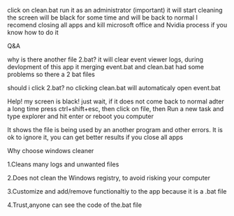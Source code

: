 click on clean.bat
run it as an administrator (important)
it will start cleaning
the screen will be black for some time and will be back to normal
I recomend closing all apps and kill microsoft office and Nvidia process if you know how to do it


Q&A

why is there another file 2.bat?
it will clear event viewer logs, during devlopment of this app it merging event.bat and clean.bat had some problems so there a 2 bat files

should i click 2.bat?
no clicking clean.bat will automaticaly open event.bat

Help! my screen is black!
just wait, if it does not come back to normal adter a long time press ctrl+shift+esc, then click on file, then Run a new task and type explorer and hit enter or reboot you computer

It shows the file is being used by an another program and other errors.
It is ok to ignore it, you can get better results if you close all apps

Why choose windows cleaner

1.Cleans many logs and unwanted files

2.Does not clean the Windows registry, to avoid risking your computer

3.Customize and add/remove functionaltiy to the app because it is a .bat file

4.Trust,anyone can see the code of the.bat file
